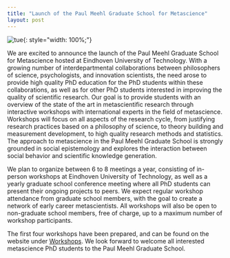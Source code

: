 ```yaml
---
title: "Launch of the Paul Meehl Graduate School for Metascience"
layout: post
---
```

![tue](https://images0.persgroep.net/rcs/BTf8ETE78C51u6YaN-a5A1KnPjI/diocontent/230207996/_fitwidth/694/?appId=21791a8992982cd8da851550a453bd7f&quality=0.8){: style="width: 100%;"}


We are excited to announce the launch of the Paul Meehl Graduate School for Metascience hosted at Eindhoven University of Technology. With a growing number of interdepartmental collaborations between philosophers of science, psychologists, and innovation scientists, the need arose to provide high quality PhD education for the PhD students within these collaborations, as well as for other PhD students interested in improving the quality of scientific research. Our goal is to provide students with an overview of the state of the art in metascientific research through interactive workshops with international experts in the field of metascience. Workshops will focus on all aspects of the research cycle, from justifying research practices based on a philosophy of science, to theory building and measurement development, to high quality research methods and statistics. The approach to metascience in the Paul Meehl Graduate School is strongly grounded in social epistemology and explores the interaction between social behavior and scientific knowledge generation.
 
We plan to organize between 6 to 8 meetings a year, consisting of in-person workshops at Eindhoven University of Technology, as well as a yearly graduate school conference meeting where all PhD students can present their ongoing projects to peers. We expect regular workshop attendance from graduate school members, with the goal to create a network of early career metascientists. All workshops will also be open to non-graduate school members, free of charge, up to a maximum number of workshop participants.
 
The first four workshops have been prepared, and can be found on the website under [Workshops](workshops.md). We look forward to welcome all interested metascience PhD students to the Paul Meehl Graduate School.  
